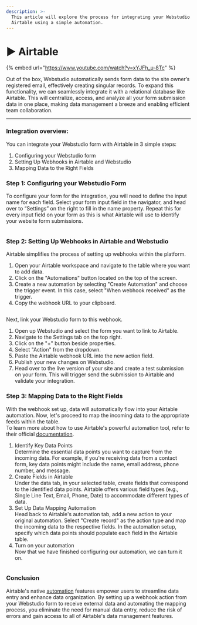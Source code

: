 ```yaml
---
description: >-
  This article will explore the process for integrating your Webstudio Form with
  Airtable using a simple automation.
---
```


# ▶ Airtable

{% embed url="https://www.youtube.com/watch?v=xYJFh_u-8Tc" %}

Out of the box, Webstudio automatically sends form data to the site owner’s registered email, effectively creating singular records. To expand this functionality, we can seamlessly integrate it with a relational database like Airtable. This will centralize, access, and analyze all your form submission data in one place, making data management a breeze and enabling efficient team collaboration.

***

### Integration overview:

You can integrate your Webstudio form with Airtable in 3 simple steps:

1. Configuring your Webstudio form
2. Setting Up Webhooks in Airtable and Webstudio
3. Mapping Data to the Right Fields

### Step 1: Configuring your Webstudio Form

To configure your form for the integration, you will need to define the input name for each field. Select your form input field in the navigator, and head over to “Settings” on the right to fill in the name property. Repeat this for every input field on your form as this is what Airtable will use to identify your website form submissions.

<figure><img src="../../../.gitbook/assets/Input_settings_yMT_DZuztiiOcyMEWcFfT (1).avif" alt=""><figcaption></figcaption></figure>

### Step 2: Setting Up Webhooks in Airtable and Webstudio

Airtable simplifies the process of setting up webhooks within the platform.

1. Open your Airtable workspace and navigate to the table where you want to add data.
2. Click on the "Automations" button located on the top of the screen.
3. Create a new automation by selecting "Create Automation" and choose the trigger event. In this case, select "When webhook received" as the trigger.
4. Copy the webhook URL to your clipboard.

<figure><img src="../../../.gitbook/assets/Group_3_w01YNmN5_ItZ3Huc6Nr-O (1).avif" alt=""><figcaption></figcaption></figure>

Next, link your Webstudio form to this webhook.

1. Open up Webstudio and select the form you want to link to Airtable.
2. Navigate to the Settings tab on the top right.
3. Click on the "+" button beside properties.
4. Select "Action" from the dropdown.
5. Paste the Airtable webhook URL into the new action field.
6. Publish your new changes on Webstudio.
7. Head over to the live version of your site and create a test submission on your form. This will trigger send the submission to Airtable and validate your integration.

### Step 3: Mapping Data to the Right Fields

With the webhook set up, data will automatically flow into your Airtable automation. Now, let's proceed to map the incoming data to the appropriate feeds within the table.\
To learn more about how to use Airtable's powerful automation tool, refer to their official [documentation](https://support.airtable.com/docs/getting-started-with-airtable-automations).

1. Identify Key Data Points\
   Determine the essential data points you want to capture from the incoming data. For example, if you're receiving data from a contact form, key data points might include the name, email address, phone number, and message.
2. Create Fields in Airtable\
   Under the data tab, in your selected table, create fields that correspond to the identified data points. Airtable offers various field types (e.g., Single Line Text, Email, Phone, Date) to accommodate different types of data.
3. Set Up Data Mapping Automation\
   Head back to Airtable's automation tab, add a new action to your original automation. Select "Create record" as the action type and map the incoming data to the respective fields. In the automation setup, specify which data points should populate each field in the Airtable table.
4. Turn on your automation\
   Now that we have finished configuring our automation, we can turn it on.

<figure><img src="../../../.gitbook/assets/group_4_PlqnP8v1v_6YdeJ3jf3tx (2).avif" alt=""><figcaption></figcaption></figure>

### Conclusion

Airtable's native [automation](https://support.airtable.com/docs/getting-started-with-airtable-automations) features empower users to streamline data entry and enhance data organization. By setting up a webhook action from your Webstudio form to receive external data and automating the mapping process, you eliminate the need for manual data entry, reduce the risk of errors and gain access to all of Airtable's data management features.

